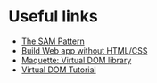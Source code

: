 # Useful links
- [The SAM Pattern](https://sam.js.org/)
- [Build Web app without HTML/CSS](https://dev.to/sirtimbly/you-could-be-building-a-web-app-without-writing-any-new-html-or-css-code---l7c)
- [Maquette: Virtual DOM library](https://maquettejs.org/)
- [Virtual DOM Tutorial](https://medium.com/@KevinBGreene/adventures-in-the-virtual-dom-part-1-defining-the-problem-88f5154be5e7)
